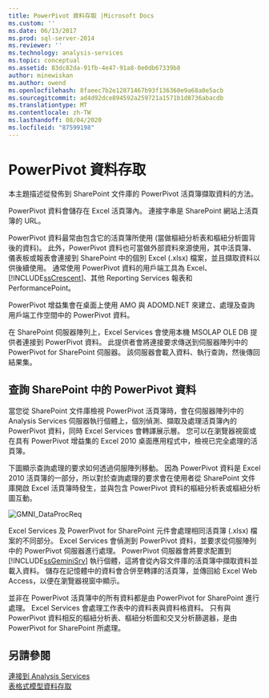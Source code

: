 ```yaml
---
title: PowerPivot 資料存取 |Microsoft Docs
ms.custom: ''
ms.date: 06/13/2017
ms.prod: sql-server-2014
ms.reviewer: ''
ms.technology: analysis-services
ms.topic: conceptual
ms.assetid: 83dc82da-91fb-4e47-91a8-0e0db67339b8
author: minewiskan
ms.author: owend
ms.openlocfilehash: 8faeec7b2e12871467b93f136360e9a68a0e5acb
ms.sourcegitcommit: ad4d92dce894592a259721a1571b1d8736abacdb
ms.translationtype: MT
ms.contentlocale: zh-TW
ms.lasthandoff: 08/04/2020
ms.locfileid: "87599198"
---
```

# <a name="powerpivot-data-access"></a>PowerPivot 資料存取
  本主題描述從發佈到 SharePoint 文件庫的 PowerPivot 活頁簿擷取資料的方法。  
  
 PowerPivot 資料會儲存在 Excel 活頁簿內。 連接字串是 SharePoint 網站上活頁簿的 URL。  
  
 PowerPivot 資料最常由包含它的活頁簿所使用 (當做樞紐分析表和樞紐分析圖背後的資料)。 此外，PowerPivot 資料也可當做外部資料來源使用，其中活頁簿、儀表板或報表會連接到 SharePoint 中的個別 Excel (.xlsx) 檔案，並且擷取資料以供後續使用。 通常使用 PowerPivot 資料的用戶端工具為 Excel、[!INCLUDE[ssCrescent](../../includes/sscrescent-md.md)]、其他 Reporting Services 報表和 PerformancePoint。  
  
 PowerPivot 增益集會在桌面上使用 AMO 與 ADOMD.NET 來建立、處理及查詢用戶端工作空間中的 PowerPivot 資料。  
  
 在 SharePoint 伺服器陣列上，Excel Services 會使用本機 MSOLAP OLE DB 提供者連接到 PowerPivot 資料。 此提供者會將連接要求傳送到伺服器陣列中的 PowerPivot for SharePoint 伺服器。 該伺服器會載入資料、執行查詢，然後傳回結果集。  
  
##  <a name="querying-powerpivot-data-in-sharepoint"></a><a name="queryproc"></a>查詢 SharePoint 中的 PowerPivot 資料  
 當您從 SharePoint 文件庫檢視 PowerPivot 活頁簿時，會在伺服器陣列中的 Analysis Services 伺服器執行個體上，個別偵測、擷取及處理活頁簿內的 PowerPivot 資料，同時 Excel Services 會轉譯展示層。 您可以在瀏覽器視窗或在具有 PowerPivot 增益集的 Excel 2010 桌面應用程式中，檢視已完全處理的活頁簿。  
  
 下圖顯示查詢處理的要求如何透過伺服陣列移動。 因為 PowerPivot 資料是 Excel 2010 活頁簿的一部分，所以對於查詢處理的要求會在使用者從 SharePoint 文件庫開啟 Excel 活頁簿時發生，並與包含 PowerPivot 資料的樞紐分析表或樞紐分析圖互動。  
  
 ![GMNI_DataProcReq](../media/gmni-dataprocreq.gif "GMNI_DataProcReq")  
  
 Excel Services 及 PowerPivot for SharePoint 元件會處理相同活頁簿 (.xlsx) 檔案的不同部分。 Excel Services 會偵測到 PowerPivot 資料，並要求從伺服陣列中的 PowerPivot 伺服器進行處理。 PowerPivot 伺服器會將要求配置到 [!INCLUDE[ssGeminiSrv](../../includes/ssgeminisrv-md.md)] 執行個體，這將會從內容文件庫的活頁簿中擷取資料並載入資料。 儲存在記憶體中的資料會合併至轉譯的活頁簿，並傳回給 Excel Web Access，以便在瀏覽器視窗中顯示。  
  
 並非在 PowerPivot 活頁簿中的所有資料都是由 PowerPivot for SharePoint 進行處理。 Excel Services 會處理工作表中的資料表與資料格資料。 只有與 PowerPivot 資料相反的樞紐分析表、樞紐分析圖和交叉分析篩選器，是由 PowerPivot for SharePoint 所處理。  
  
## <a name="see-also"></a>另請參閱  
 [連接到 Analysis Services](../instances/connect-to-analysis-services.md)   
 [表格式模型資料存取](../tabular-models/tabular-model-data-access.md)  
  
  
